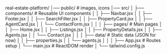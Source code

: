 real-estate-platform/
│── public/                # images, icons
│── src/
│   ├── components/        # Reusable UI components
│   │    ├── Navbar.jsx
│   │    ├── Footer.jsx
│   │    ├── SearchFilter.jsx
│   │    ├── PropertyCard.jsx
│   │    ├── AgentCard.jsx
│   │    └── ContactForm.jsx
│   │
│   ├── pages/             # Main pages
│   │    ├── Home.jsx
│   │    ├── Listings.jsx
│   │    ├── PropertyDetails.jsx
│   │    ├── Agents.jsx
│   │    └── Contact.jsx
│   │
│   ├── data/              # Static data (JSON for now)
│   │    ├── properties.js
│   │    └── agents.js
│   │
│   ├── App.jsx            # Routes setup
│   └── main.jsx           # ReactDOM render
│
└── tailwind.config.js
